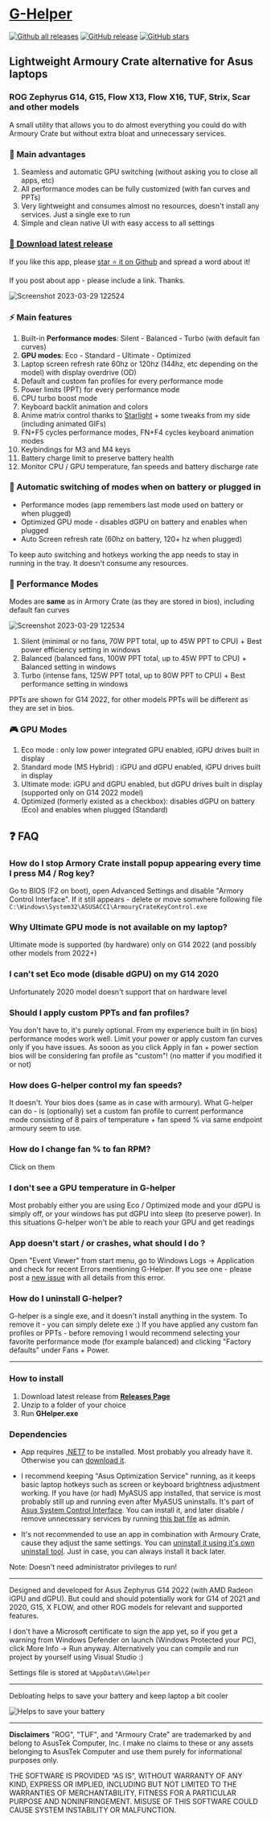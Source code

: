 # [G-Helper](https://github.com/seerge/g-helper)

[![Github all releases](https://img.shields.io/github/downloads/seerge/g-helper/total.svg)](https://GitHub.com/seerge/g-helper/releases/) [![GitHub release](https://img.shields.io/github/release/seerge/g-helper.svg)](https://GitHub.com/seerge/g-helper/releases/) [![GitHub stars](https://img.shields.io/github/stars/seerge/g-helper.svg?style=social&label=Star)](https://GitHub.com/seerge/g-helper/stargazers/)

## Lightweight Armoury Crate alternative for Asus laptops
### ROG Zephyrus G14, G15, Flow X13, Flow X16, TUF, Strix, Scar and other models

A small utility that allows you to do almost everything you could do with Armoury Crate but without extra bloat and unnecessary services.

### :gift: Main advantages 

1. Seamless and automatic GPU switching (without asking you to close all apps, etc)
2. All performance modes can be fully customized (with fan curves and PPTs)
3. Very lightweight and consumes almost no resources, doesn't install any services. Just a single exe to run
4. Simple and clean native UI with easy access to all settings

### [:floppy_disk: Download latest release](https://github.com/seerge/g-helper/releases/latest/download/GHelper.zip)

If you like this app, please [star :star: it on Github](https://github.com/seerge/g-helper) and spread a word about it!

If you post about app - please include a link. Thanks.

![Screenshot 2023-03-29 122524](https://user-images.githubusercontent.com/5920850/228505505-c3682509-a9e4-4cac-a5fd-e10d30c477cd.png)

### :zap: Main features

1. Built-in **Performance modes**: Silent - Balanced - Turbo (with default fan curves)
2. **GPU modes**: Eco - Standard - Ultimate - Optimized
3. Laptop screen refresh rate 60hz or 120hz (144hz, etc depending on the model) with display overdrive (OD)
4. Default and custom fan profiles for every performance mode
5. Power limits (PPT) for every performance mode
6. CPU turbo boost mode
7. Keyboard backlit animation and colors
8. Anime matrix control thanks to [Starlight](https://github.com/vddCore/Starlight) + some tweaks from my side (including animated GIFs)
9. FN+F5 cycles performance modes, FN+F4 cycles keyboard animation modes
10. Keybindings for M3 and M4 keys
11. Battery charge limit to preserve battery health
12. Monitor CPU / GPU temperature, fan speeds and battery discharge rate

### :apple: Automatic switching of modes when on battery or plugged in
- Performance modes (app remembers last mode used on battery or when plugged)
- Optimized GPU mode - disables dGPU on battery and enables when plugged
- Auto Screen refresh rate (60hz on battery, 120+ hz when plugged)

To keep auto switching and hotkeys working the app needs to stay in running in the tray. It doesn't consume any resources. 

### :rocket: Performance Modes

Modes are **same** as in Armory Crate (as they are stored in bios), including default fan curves

![Screenshot 2023-03-29 122534](https://user-images.githubusercontent.com/5920850/228505581-4e7d087c-bd0a-4a48-b572-de2c01192830.png)

1. Silent (minimal or no fans, 70W PPT total, up to 45W PPT to CPU) + Best power efficiency setting in windows
2. Balanced (balanced fans, 100W PPT total, up to 45W PPT to CPU) + Balanced setting in windows
3. Turbo (intense fans, 125W PPT total, up to 80W PPT to CPU) + Best performance setting in windows

PPTs are shown for G14 2022, for other models PPTs will be different as they are set in bios.

### :video_game: GPU Modes

1. Eco mode : only low power integrated GPU enabled, iGPU drives built in display
2. Standard mode (MS Hybrid) : iGPU and dGPU enabled, iGPU drives built in display
3. Ultimate mode: iGPU and dGPU enabled, but dGPU drives built in display (supported only on G14 2022 model)
4. Optimized (formerly existed as a checkbox): disables dGPU on battery (Eco) and enables when plugged (Standard)

## :question: FAQ

### How do I stop Armory Crate install popup appearing every time I press M4 / Rog key?
Go to BIOS (F2 on boot), open Advanced Settings and disable "Armory Control Interface". 
If it still appears - delete or move somwhere following file ``C:\Windows\System32\ASUSACCI\ArmouryCrateKeyControl.exe``

### Why Ultimate GPU mode is not available on my laptop?
Ultimate mode is supported (by hardware) only on G14 2022 (and possibly other models from 2022+)

### I can't set Eco mode (disable dGPU) on my G14 2020
Unfortunately 2020 model doesn't support that on hardware level

### Should I apply custom PPTs and fan profiles?
You don't have to, it's purely optional. From my experience built in (in bios) performance modes work well. Limit your power or apply custom fan curves only if you have issues. As sooon as you click Apply in fan + power section bios will be considering fan profile as "custom"! (no matter if you modified it or not)

### How does G-helper control my fan speeds?
It doesn't. Your bios does (same as in case with armoury). What G-helper can do - is (optionally) set a custom fan profile to current performance mode consisting of 8 pairs of temperature + fan speed % via same endpoint armoury seem to use.

### How do I change fan % to fan RPM?
Click on them

### I don't see a GPU temperature in G-helper
Most probably either you are using Eco / Optimized mode and your dGPU is simply off, or your windows has put dGPU into sleep (to preserve power). In this situations G-helper won't be able to reach your GPU and get readings

### App doesn't start / or crashes, what should I do ?
Open "Event Viewer" from start menu, go to Windows Logs -> Application and check for recent Errors mentioning G-Helper. If you see one - please post a [new issue](https://github.com/seerge/g-helper/issues) with all details from this error.

### How do I uninstall G-helper?
G-helper is a single exe, and it doesn't install anything in the system. To remove it - you can simply delete exe :) If you have applied any custom fan profiles or PPTs - before removing I would recommend selecting your favorite performance mode (for example balanced) and clicking "Factory defaults" under Fans + Power.

----------------------------

### How to install

1. Download latest release from [**Releases Page**](https://github.com/seerge/g-helper/releases)
2. Unzip to a folder of your choice
3. Run **GHelper.exe**

### Dependencies

- App requires [.NET7](https://dotnet.microsoft.com/en-us/download) to be installed. Most probably you already have it. Otherwise you can [download it](https://dotnet.microsoft.com/en-us/download).

- I recommend keeping "Asus Optimization Service" running, as it keeps basic laptop hotkeys such as screen or keyboard brightness adjustment working. If you have (or had) MyASUS app installed, that service is most probably still up and running even after MyASUS uninstalls. It's part of [Asus System Control Interface](https://www.asus.com/support/FAQ/1047338/). You can install it, and later disable / remove unnecessary services by running [this bat file](https://raw.githubusercontent.com/seerge/g-helper/main/debloat.bat) as admin.

- It's not recommended to use an app in combination with Armoury Crate, cause they adjust the same settings. You can [uninstall it using it's own uninstall tool](https://dlcdnets.asus.com/pub/ASUS/mb/14Utilities/Armoury_Crate_Uninstall_Tool.zip?model=armoury%20crate). Just in case, you can always install it back later.

Note: Doesn't need administrator privileges to run!

-------------------------------

Designed and developed for Asus Zephyrus G14 2022 (with AMD Radeon iGPU and dGPU). But could and should potentially work for G14 of 2021 and 2020, G15, X FLOW, and other ROG models for relevant and supported features.

I don't have a Microsoft certificate to sign the app yet, so if you get a warning from Windows Defender on launch (Windows Protected your PC), click More Info -> Run anyway. Alternatively you can compile and run project by yourself using Visual Studio :)

Settings file is stored at ``%AppData%\GHelper``

------------------

Debloating helps to save your battery and keep laptop a bit cooler

![Helps to save your battery](https://raw.githubusercontent.com/seerge/g-helper/main/docs/screenshots/screen-5w.png)

---------

**Disclaimers**
"ROG", "TUF", and "Armoury Crate" are trademarked by and belong to AsusTek Computer, Inc. I make no claims to these or any assets belonging to AsusTek Computer and use them purely for informational purposes only.

THE SOFTWARE IS PROVIDED “AS IS”, WITHOUT WARRANTY OF ANY KIND, EXPRESS OR IMPLIED, INCLUDING BUT NOT LIMITED TO THE WARRANTIES OF MERCHANTABILITY, FITNESS FOR A PARTICULAR PURPOSE AND NONINFRINGEMENT. MISUSE OF THIS SOFTWARE COULD CAUSE SYSTEM INSTABILITY OR MALFUNCTION.
